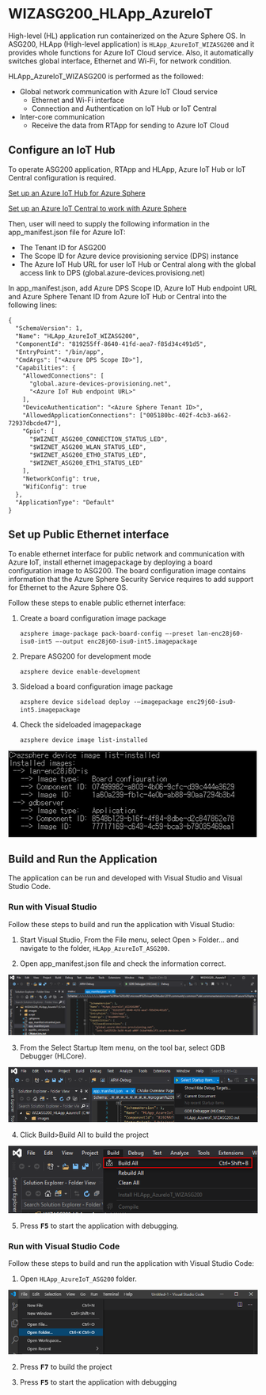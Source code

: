 
# WIZASG200_HLApp_AzureIoT

High-level (HL) application run containerized on the Azure Sphere OS. In ASG200, HLApp (High-level application) is `HLApp_AzureIoT_WIZASG200` and it provides whole functions for Azure IoT Cloud service. Also, it automatically switches global interface, Ethernet and Wi-Fi, for network condition.

HLApp_AzureIoT_WIZASG200 is performed as the followed:

- Global network communication with Azure IoT Cloud service
  - Ethernet and Wi-Fi interface
  - Connection and Authentication on IoT Hub or IoT Central
- Inter-core communication
  - Receive the data from RTApp for sending to Azure IoT Cloud

## Configure an IoT Hub

To operate ASG200 application, RTApp and HLApp, Azure IoT Hub or IoT Central configuration is required.

[Set up an Azure IoT Hub for Azure Sphere](https://docs.microsoft.com/en-us/azure-sphere/app-development/setup-iot-hub)

[Set up an Azure IoT Central to work with Azure Sphere](https://docs.microsoft.com/en-us/azure-sphere/app-development/setup-iot-central)

Then, user will need to supply the following information in the app_manifest.json file for Azure IoT:

- The Tenant ID for ASG200
- The Scope ID for Azure device provisioning service (DPS) instance
- The Azure IoT Hub URL for user IoT Hub or Central along with the global access link to DPS (global.azure-devices.provisiong.net)

In app_manifest.json, add Azure DPS Scope ID, Azure IoT Hub endpoint URL and Azure Sphere Tenant ID from Azure IoT Hub or Central into the following lines:

```
{
  "SchemaVersion": 1,
  "Name": "HLApp_AzureIoT_WIZASG200",
  "ComponentId": "819255ff-8640-41fd-aea7-f85d34c491d5",
  "EntryPoint": "/bin/app",
  "CmdArgs": ["<Azure DPS Scope ID>"],
  "Capabilities": {
    "AllowedConnections": [
      "global.azure-devices-provisioning.net",
      "<Azure IoT Hub endpoint URL>"
    ],
    "DeviceAuthentication": "<Azure Sphere Tenant ID>",
    "AllowedApplicationConnections": ["005180bc-402f-4cb3-a662-72937dbcde47"],
    "Gpio": [
      "$WIZNET_ASG200_CONNECTION_STATUS_LED",
      "$WIZNET_ASG200_WLAN_STATUS_LED",
      "$WIZNET_ASG200_ETH0_STATUS_LED",
      "$WIZNET_ASG200_ETH1_STATUS_LED"
    ],
    "NetworkConfig": true,
    "WifiConfig": true
  },
  "ApplicationType": "Default"
}
```

## Set up Public Ethernet interface

To enable ethernet interface for public network and communication with Azure IoT, install ethernet imagepackage by deploying a board configuration image to ASG200. The board configuration image contains information that the Azure Sphere Security Service requires to add support for Ethernet to the Azure Sphere OS.

Follow these steps to enable public ethernet interface:

1. Create a board configuration image package

   ```
   azsphere image-package pack-board-config –-preset lan-enc28j60-isu0-int5 –-output enc28j60-isu0-int5.imagepackage
   ```

2. Prepare ASG200 for development mode

   ```
   azsphere device enable-development
   ```

3. Sideload a board configuration image package

   ```
   azsphere device sideload deploy -–imagepackage enc29j60-isu0-int5.imagepackage
   ```

4. Check the sideloaded imagepackage

   ```
   azsphere device image list-installed
   ```

![Azure Sphere CLI - Image Installed list](../../Docs/references/azure-sphere-cli-image-installed-list.png)

## Build and Run the Application

The application can be run and developed with Visual Studio and Visual Studio Code.

### Run with Visual Studio

Follow these steps to build and run the application with Visual Studio:

1. Start Visual Studio, From the File menu, select Open > Folder… and navigate to the folder, `HLApp_AzureIoT_ASG200`.

2. Open app_manifest.json file and check the information correct.

![Visual Studio - Open app_manifest.json](../../Docs/references/visual-studio-open-app-manifest.josn.png)

3. From the Select Startup Item menu, on the tool bar, select GDB Debugger (HLCore).

![Visual Studio - Select GDB Debugger](../../Docs/references/visual-studio-select-gdb-debugger-hl.png)

4. Click Build>Build All to build the project

![Visual Studio - Build the project](../../Docs/references/visual-studio-build-the-project.png)

5. Press <kbd>**F5**</kbd> to start the application with debugging.

### Run with Visual Studio Code

Follow these steps to build and run the application with Visual Studio Code:

1. Open `HLApp_AzureIoT_ASG200` folder.

![Visual Studio Code - Open Project Folder](../../Docs/references/visual-studio-code-open-project-folder.png)

2. Press <kbd>**F7**</kbd> to build the project

3. Press <kbd>**F5**</kbd> to start the application with debugging
